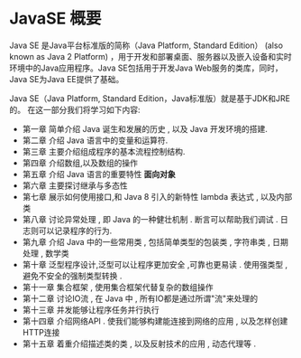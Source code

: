 # JavaSE 概要
Java SE 是Java平台标准版的简称（Java Platform, Standard Edition） (also known as Java 2 Platform) ，用于开发和部署桌面、服务器以及嵌入设备和实时环境中的Java应用程序。Java SE包括用于开发Java Web服务的类库，同时，Java SE为Java EE提供了基础。 　　

Java SE（Java Platform, Standard Edition，Java标准版）就是基于JDK和JRE的。 
在这一部分我们将学习如下内容:
- 第一章 简单介绍 Java 诞生和发展的历史 , 以及 Java 开发环境的搭建.
- 第二章 介绍 Java 语言中的变量和运算符.
- 第三章 主要介绍组成程序的基本流程控制结构.
- 第四章 介绍数组,以及数组的操作
- 第五章 介绍 Java 语言的重要特性 **面向对象** 
- 第六章 主要探讨继承与多态性
- 第七章 展示如何使用接口,和 Java 8 引入的新特性 lambda 表达式 , 以及内部类
- 第八章 讨论异常处理 , 即 Java 的一种健壮机制 . 断言可以帮助我们调试 . 日志则可以记录程序的行为.
- 第九章 介绍 Java 中的一些常用类 , 包括简单类型的包装类 , 字符串类 , 日期处理 , 数学类
- 第十章 泛型程序设计,泛型可以让程序更加安全 ,可靠也更易读 . 使用强类型 , 避免不安全的强制类型转换 .
- 第十一章 集合框架 , 使用集合框架代替复杂的数组操作
- 第十二章 讨论IO流 , 在 Java 中 , 所有IO都是通过所谓"流"来处理的
- 第十三章 并发能够让程序任务并行执行
- 第十四章 介绍网络API . 使我们能够构建能连接到网络的应用 , 以及怎样创建HTTP连接
- 第十五章 着重介绍描述类的类 , 以及反射技术的应用 , 动态代理等 .
